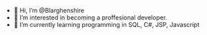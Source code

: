 - 👋 Hi, I’m @Blarghenshire
- 👀 I’m interested in becoming a proffesional developer.
- 🌱 I’m currently learning programming in SQL, C#, JSP, Javascript


<!---
Blarghenshire/Blarghenshire is a ✨ special ✨ repository because its `README.md` (this file) appears on your GitHub profile.
You can click the Preview link to take a look at your changes.
--->

